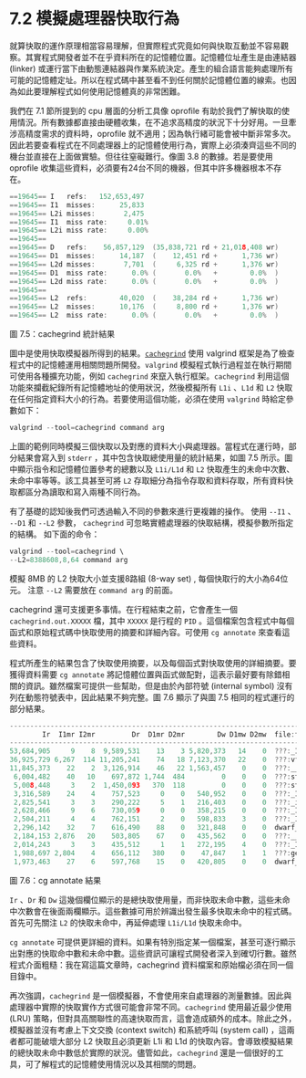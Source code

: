 # 7.2 模擬處理器快取行為

就算快取的運作原理相當容易理解，但實際程式究竟如何與快取互動並不容易觀察。其實程式開發者並不在乎資料所在的記憶體位置。記憶體位址產生是由連結器 (linker) 或運行當下由動態連結器與作業系統決定。產生的組合語言能夠處理所有可能的記憶體定址。所以在程式碼中甚至看不到任何關於記憶體位置的線索。也因為如此要理解程式如何使用記憶體真的非常困難。

我們在 7.1 節所提到的 cpu 層面的分析工具像 oprofile 有助於我們了解快取的使用情況。所有數據都直接由硬體收集，在不追求高精度的狀況下十分好用。一旦牽涉高精度需求的資料時，oprofile 就不適用；因為執行緒可能會被中斷非常多次。因此若要查看程式在不同處理器上的記憶體使用行為，實際上必須湊齊這些不同的機台並直接在上面做實驗。但往往窒礙難行。像圖 3.8 的數據。若是要使用 oprofile 收集這些資料，必須要有24台不同的機器，但其中許多機器根本不存在。

```c
==19645== I   refs:   152,653,497
==19645== I1  misses:      25,833
==19645== L2i misses:       2,475
==19645== I1  miss rate:     0.01%
==19645== L2i miss rate:     0.00%
==19645==
==19645== D   refs:    56,857,129  (35,838,721 rd + 21,018,408 wr)
==19645== D1  misses:      14,187  (    12,451 rd +      1,736 wr)
==19645== L2d misses:       7,701  (     6,325 rd +      1,376 wr)
==19645== D1  miss rate:      0.0% (       0.0%   +        0.0%  )
==19645== L2d miss rate:      0.0% (       0.0%   +        0.0%  )
==19645==
==19645== L2  refs:        40,020  (    38,284 rd +      1,736 wr)
==19645== L2  misses:      10,176  (     8,800 rd +      1,376 wr)
==19645== L2  miss rate:      0.0% (       0.0%   +        0.0%  )
```
圖 7.5：cachegrind 統計結果

圖中是使用快取模擬器所得到的結果。[`cachegrind`](https://valgrind.org/docs/manual/cg-manual.html) 使用 valgrind 框架是為了檢查程式中的記憶體運用相關問題所開發。`valgrind` 模擬程式執行過程並在執行期間可使用各種擴充功能，例如 `cachegrind` 來竄入執行框架。`cachegrind` 利用這個功能來攔截紀錄所有記憶體地址的使用狀況，然後模擬所有 `L1i` 、`L1d` 和 `L2` 快取在任何指定資料大小的行為。若要使用這個功能，必須在使用 `valgrind` 時給定參數如下：

```c
valgrind --tool=cachegrind command arg
```

上圖的範例同時模擬三個快取以及對應的資料大小與處理器。當程式在運行時，部分結果會寫入到 `stderr` ，其中包含快取總使用量的統計結果，如圖 7.5 所示。圖中顯示指令和記憶體位置參考的總數以及 `L1i/L1d` 和 `L2` 快取產生的未命中次數、未命中率等等。該工具甚至可將 `L2` 存取細分為指令存取和資料存取，所有資料快取都區分為讀取和寫入兩種不同行為。

有了基礎的認知後我們可透過輸入不同的參數來進行更複雜的操作。 使用 `--I1` 、 `--D1` 和 `--L2` 參數， `cachegrind` 可忽略實體處理器的快取結構，模擬參數所指定的結構。 如下面的命令：

```c
valgrind --tool=cachegrind \
--L2=8388608,8,64 command arg
```

模擬 8MB 的 L2 快取大小並支援8路組 (8-way set) , 每個快取行的大小為64位元。 注意 `--L2` 需要放在 `command arg` 的前面。

cachegrind 還可支援更多事情。在行程結束之前，它會產生一個 `cachegrind.out.XXXXX` 檔，其中 `XXXXX` 是行程的 `PID` 。這個檔案包含程式中每個函式和原始程式碼中快取使用的摘要和詳細內容。可使用 `cg annotate` 來查看這些資料。

程式所產生的結果包含了快取使用摘要，以及每個函式對快取使用的詳細摘要。要獲得資料需要 `cg annotate` 將記憶體位置與函式做配對，這表示最好要有除錯相關的資訊。雖然檔案可提供一些幫助，但是由於內部符號 (internal symbol) 沒有列在動態符號表中，因此結果不夠完整。圖 7.6 顯示了與圖 7.5 相同的程式運行的部分結果。

```c
--------------------------------------------------------------------------------
        Ir  I1mr I2mr         Dr  D1mr D2mr        Dw D1mw D2mw  file:function
--------------------------------------------------------------------------------
53,684,905     9    8  9,589,531    13    3 5,820,373   14    0  ???:_IO_file_xsputn@@GLIBC_2.2.5
36,925,729 6,267  114 11,205,241    74   18 7,123,370   22    0  ???:vfprintf
11,845,373    22    2  3,126,914    46   22 1,563,457    0    0  ???:__find_specmb
 6,004,482    40   10    697,872 1,744  484         0    0    0  ???:strlen
 5,008,448     3    2  1,450,093   370  118         0    0    0  ???:strcmp
 3,316,589    24    4    757,523     0    0   540,952    0    0  ???:_IO_padn
 2,825,541     3    3    290,222     5    1   216,403    0    0  ???:_itoa_word
 2,628,466     9    6    730,059     0    0   358,215    0    0  ???:_IO_file_overflow@@GLIBC_2.2.5
 2,504,211     4    4    762,151     2    0   598,833    3    0  ???:_IO_do_write@@GLIBC_2.2.5
 2,296,142    32    7    616,490    88    0   321,848    0    0  dwarf_child.c:__libdw_find_attr
 2,184,153 2,876   20    503,805    67    0   435,562    0    0  ???:__dcigettext
 2,014,243     3    3    435,512     1    1   272,195    4    0  ???:_IO_file_write@@GLIBC_2.2.5
 1,988,697 2,804    4    656,112   380    0    47,847    1    1  ???:getenv
 1,973,463    27    6    597,768    15    0   420,805    0    0  dwarf_getattrs.c:dwarf_getattrs
```
圖 7.6：cg annotate 結果

`Ir` 、`Dr` 和 `Dw` 這幾個欄位顯示的是總快取使用量，而非快取未命中數，這些未命中次數會在後面兩欄顯示。這些數據可用於辨識出發生最多快取未命中的程式碼。首先可先關注 `L2` 的快取未命中，再延伸處理 `L1i/L1d` 快取未命中。

`cg annotate` 可提供更詳細的資料。如果有特別指定某一個檔案，甚至可逐行顯示出對應的快取命中數和未命中數。這些資訊可讓程式開發者深入到確切行數。雖然程式介面粗糙：我在寫這篇文章時，cachegrind 資料檔案和原始檔必須在同一個目錄中。

再次強調，`cachegrind` 是一個模擬器，不會使用來自處理器的測量數據。因此與處理器中實際的快取實作方式很可能會非常不同。`cachegrind` 使用最近最少使用 (LRU) 策略，但對具高關聯性的高速快取而言，這會造成額外的成本。除此之外，模擬器並沒有考慮上下文交換 (context switch) 和系統呼叫 (system call) ，這兩者都可能破壞大部分 L2 快取且必須更新 L1i 和 L1d 的快取內容。會導致模擬結果的總快取未命中數低於實際的狀況。儘管如此，`cachegrind` 還是一個很好的工具，可了解程式的記憶體使用情況以及其相關的問題。